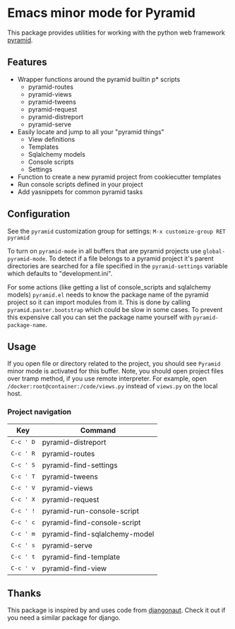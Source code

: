 # Emacs minor mode for Pyramid

This package provides utilities for working with the python
web framework [pyramid](https://trypyramid.com/).


## Features

* Wrapper functions around the pyramid builtin p* scripts
  - pyramid-routes
  - pyramid-views
  - pyramid-tweens
  - pyramid-request
  - pyramid-distreport
  - pyramid-serve
* Easily locate and jump to all your "pyramid things"
  - View definitions
  - Templates
  - Sqlalchemy models
  - Console scripts
  - Settings
* Function to create a new pyramid project from cookiecutter templates
* Run console scripts defined in your project
* Add yasnippets for common pyramid tasks


## Configuration

See the `pyramid` customization group for settings:
`M-x customize-group RET pyramid`

To turn on `pyramid-mode` in all buffers that are pyramid projects
use `global-pyramid-mode`.
To detect if a file belongs to a pyramid project it's parent
directories are searched for a file specified in the
`pyramid-settings` variable which defaults to "development.ini".

For some actions (like getting a list of console_scripts and
sqlalchemy models) `pyramid.el` needs to know the package name
of the pyramid project so it can import modules from it.
This is done by calling `pyramid.paster.bootstrap` which could be
slow in some cases. To prevent this expensive call you can
set the package name yourself with `pyramid-package-name`.


## Usage

If you open file or directory related to the project, you should see
`Pyramid` minor mode is activated for this buffer.  Note, you should
open project files over tramp method, if you use remote interpreter.
For example, open `/docker:root@container:/code/views.py` instead of
`views.py` on the local host.

### Project navigation

| Key                | Command                       |
|--------------------|-------------------------------|
| <kbd>C-c ' D</kbd> | pyramid-distreport            |
| <kbd>C-c ' R</kbd> | pyramid-routes                |
| <kbd>C-c ' S</kbd> | pyramid-find-settings         |
| <kbd>C-c ' T</kbd> | pyramid-tweens                |
| <kbd>C-c ' V</kbd> | pyramid-views                 |
| <kbd>C-c ' X</kbd> | pyramid-request               |
| <kbd>C-c ' !</kbd> | pyramid-run-console-script    |
| <kbd>C-c ' c</kbd> | pyramid-find-console-script   |
| <kbd>C-c ' m</kbd> | pyramid-find-sqlalchemy-model |
| <kbd>C-c ' s</kbd> | pyramid-serve                 |
| <kbd>C-c ' t</kbd> | pyramid-find-template         |
| <kbd>C-c ' v</kbd> | pyramid-find-view             |


## Thanks

This package is inspired by and uses code from [djangonaut](https://github.com/proofit404/djangonaut).
Check it out if you need a similar package for django.
